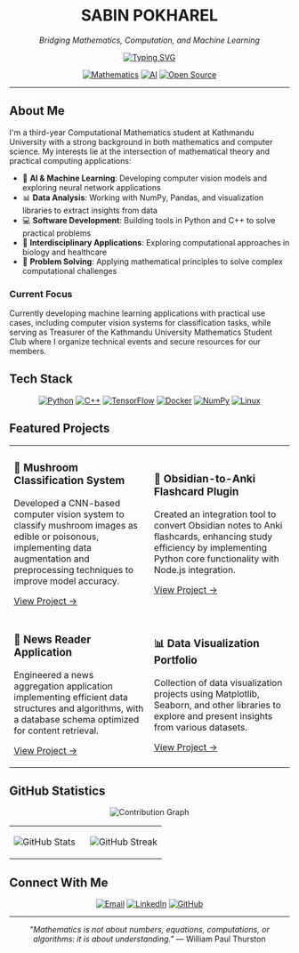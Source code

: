 <div align="center">

# SABIN POKHAREL
*Bridging Mathematics, Computation, and Machine Learning*

[![Typing SVG](https://readme-typing-svg.herokuapp.com?font=JetBrains+Mono&weight=600&size=24&duration=3000&pause=1000&color=4184F3&center=true&vCenter=true&random=false&width=800&lines=Computational+Mathematics+Student;Machine+Learning+Enthusiast;Efficient+Problem+Solver;Python+%26+C%2B%2B+Developer)](https://git.io/typing-svg)

[![Mathematics](https://img.shields.io/badge/Mathematics-4184F3?style=flat-square&logo=wolfram&logoColor=white)](https://github.com/sapienskid)
[![AI](https://img.shields.io/badge/AI-4184F3?style=flat-square&logo=tensorflow&logoColor=white)](https://github.com/sapienskid)
[![Open Source](https://img.shields.io/badge/Open_Source-4184F3?style=flat-square&logo=github&logoColor=white)](https://github.com/sapienskid)

</div>

---

## About Me

I'm a third-year Computational Mathematics student at Kathmandu University with a strong background in both mathematics and computer science. My interests lie at the intersection of mathematical theory and practical computing applications:

- 🧠 **AI & Machine Learning**: Developing computer vision models and exploring neural network applications
- 📊 **Data Analysis**: Working with NumPy, Pandas, and visualization libraries to extract insights from data
- 💻 **Software Development**: Building tools in Python and C++ to solve practical problems
- 🔬 **Interdisciplinary Applications**: Exploring computational approaches in biology and healthcare
- 🧩 **Problem Solving**: Applying mathematical principles to solve complex computational challenges

### Current Focus
Currently developing machine learning applications with practical use cases, including computer vision systems for classification tasks, while serving as Treasurer of the Kathmandu University Mathematics Student Club where I organize technical events and secure resources for our members.

## Tech Stack
<div align="center">

[![Python](https://img.shields.io/badge/Python-4184F3?style=for-the-badge&logo=python&logoColor=white)](https://python.org)
[![C++](https://img.shields.io/badge/C++-4184F3?style=for-the-badge&logo=cplusplus&logoColor=white)](https://isocpp.org)
[![TensorFlow](https://img.shields.io/badge/TensorFlow-4184F3?style=for-the-badge&logo=tensorflow&logoColor=white)](https://tensorflow.org)
[![Docker](https://img.shields.io/badge/Docker-4184F3?style=for-the-badge&logo=docker&logoColor=white)](https://docker.com)
[![NumPy](https://img.shields.io/badge/NumPy-4184F3?style=for-the-badge&logo=numpy&logoColor=white)](https://numpy.org)
[![Linux](https://img.shields.io/badge/Linux-4184F3?style=for-the-badge&logo=linux&logoColor=white)](https://linux.org)

</div>

## Featured Projects
<table>
<tr>
<td width="50%">

### 🍄 Mushroom Classification System
Developed a CNN-based computer vision system to classify mushroom images as edible or poisonous, implementing data augmentation and preprocessing techniques to improve model accuracy.

[View Project →](https://github.com/sapienskid/mushroom-classifier)
</td>
<td width="50%">

### 📝 Obsidian-to-Anki Flashcard Plugin
Created an integration tool to convert Obsidian notes to Anki flashcards, enhancing study efficiency by implementing Python core functionality with Node.js integration.

[View Project →](https://github.com/sapienskid/obsidian-anki-plugin)
</td>
</tr>
<tr>
<td width="50%">

### 📰 News Reader Application
Engineered a news aggregation application implementing efficient data structures and algorithms, with a database schema optimized for content retrieval.

[View Project →](https://github.com/sapienskid/news-reader)
</td>
<td width="50%">

### 📊 Data Visualization Portfolio
Collection of data visualization projects using Matplotlib, Seaborn, and other libraries to explore and present insights from various datasets.

[View Project →](https://github.com/sapienskid/data-viz-portfolio)
</td>
</tr>
</table>

## GitHub Statistics
<div align="center">

<!-- Activity Graph -->
![Contribution Graph](https://github-readme-activity-graph.vercel.app/graph?username=sapienskid&custom_title=Contribution%20Graph&theme=minimal)

<!-- Stats Cards in Two Columns -->
<table>
<tr>
<td width="50%">

![GitHub Stats](https://github-readme-stats.vercel.app/api?username=sapienskid&show_icons=true&hide_border=true&theme=default&hide_title=true&include_all_commits=true)

</td>
<td width="50%">

![GitHub Streak](https://github-readme-streak-stats.herokuapp.com/?user=sapienskid&hide_border=true&date_format=M%20j%5B%2C%20Y%5D&theme=default)

</td>
</tr>
</table>

</div>

## Connect With Me
<div align="center">

[![Email](https://img.shields.io/badge/Email-4184F3?style=for-the-badge&logo=gmail&logoColor=white)](mailto:savinpokharel@gmail.com)
[![LinkedIn](https://img.shields.io/badge/LinkedIn-4184F3?style=for-the-badge&logo=linkedin&logoColor=white)](https://linkedin.com/in/sapienskid)
[![GitHub](https://img.shields.io/badge/GitHub-4184F3?style=for-the-badge&logo=github&logoColor=white)](https://github.com/sapienskid)

</div>

---

<div align="center">

*"Mathematics is not about numbers, equations, computations, or algorithms: it is about understanding."* — William Paul Thurston

</div>
